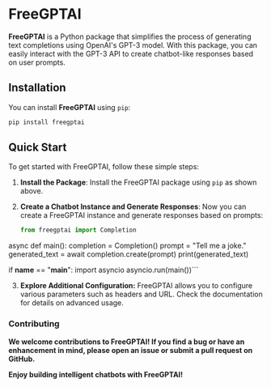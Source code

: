 # FreeGPTAI

**FreeGPTAI** is a Python package that simplifies the process of generating text completions using OpenAI's GPT-3 model. With this package, you can easily interact with the GPT-3 API to create chatbot-like responses based on user prompts.

## Installation

You can install **FreeGPTAI** using `pip`:

```bash
pip install freegptai
 ```


## Quick Start

To get started with FreeGPTAI, follow these simple steps:

1. **Install the Package**:
   Install the FreeGPTAI package using `pip` as shown above.

2. **Create a Chatbot Instance and Generate Responses**:
   Now you can create a FreeGPTAI instance and generate responses based on prompts:

   ```python
   from freegptai import Completion

  async def main():
      completion = Completion()
      prompt = "Tell me a joke."
      generated_text = await completion.create(prompt)
      print(generated_text)
  
  if __name__ == "__main__":
      import asyncio
      asyncio.run(main())```

3. **Explore Additional Configuration:**
   FreeGPTAI allows you to configure various parameters such as headers and URL. Check the documentation for details on advanced usage.


### Contributing
**We welcome contributions to FreeGPTAI! If you find a bug or have an enhancement in mind, please open an issue or submit a pull request on GitHub.**



**Enjoy building intelligent chatbots with FreeGPTAI!**
